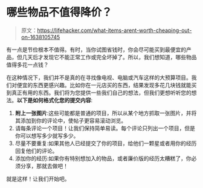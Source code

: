# 哪些物品不值得降价？

> 原文：<https://lifehacker.com/what-items-arent-worth-cheaping-out-on-1638105745>

有一点是节俭根本不值得。有时，当你试图省钱时，你会尽可能买到最便宜的产品，但几天后才发现它不能正常工作或完全坏掉了。所以，我们想知道，哪些物品值得多花一点钱？



在这种情况下，我们并不是真的在寻找像电视、电脑或汽车这样的大预算项目。我们对便宜的东西更感兴趣。比如你在一元店买的东西，结果发现多花几块钱就能买到真正有用的东西。我们将为您提供一些我们自己的想法，但我们更想听听您的想法。**以下是如何格式化您的提交内容**:

1.  **附上一张图片**:这些可能都是普通的项目，所以从某个地方抓取一张图片，并将其添加到你的评论中，使帖子更容易滚动浏览。
2.  请每条评论一个项目！让我们保持简单易读。每个评论只列出一个项目，但是你可以想写多少就写多少。
3.  尽量不要重复:如果其他人已经提交了你的项目，给他们一颗星或者用你的经历回复他们的评论。
4.  添加你的经历:如果你有特别想加入的物品，或者廉价版的经历太糟糕了，你必须分享，那就去做吧！

就是这样！让我们开始吧。